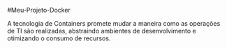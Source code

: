 #Meu-Projeto-Docker

A tecnologia de Containers promete mudar a maneira como as operações de TI são realizadas, abstraindo ambientes de desenvolvimento e otimizando o consumo de recursos.
